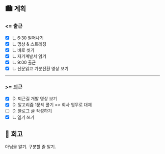 ## 🏙️ 계획

### <= 출근

- [x] L. 6:30 일어나기
- [x] L. 명상 & 스트레칭
- [x] L. 바로 씻기
- [x] L. 자기계발서 읽기
- [x] L. 9:00 출근
- [x] L. 신문읽고 기분전환 영상 보기

---

### >= 퇴근

- [x] D. 퇴근길 개발 영상 보기
- [x] D. 알고리즘 1문제 풀기 => 회사 업무로 대체
- [ ] D. 블로그 글 작성하기
- [x] L. 일기 쓰기

## 🌆 회고

아님을 알기. 구분할 줄 알기.